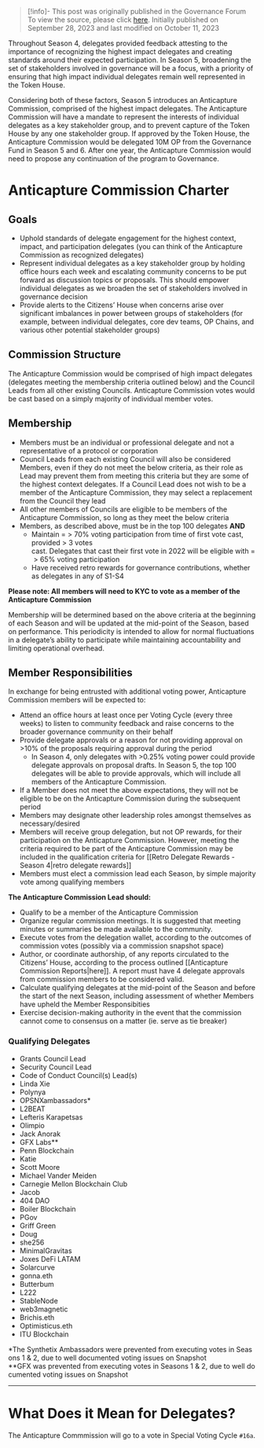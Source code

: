 > [!info]- This post was originally published in the Governance Forum
> To view the source, please click [here](https://gov.optimism.io/t/anticapture-commission/6889). Initially published on September 28, 2023 and last modified on October 11, 2023

<span class="notvisible"></span>
Throughout Season 4, delegates provided feedback attesting to the importance of recognizing the highest impact delegates and creating standards around their expected participation. In Season 5, broadening the set of stakeholders involved in governance will be a focus, with a priority of ensuring that high impact individual delegates remain well represented in the Token House.

Considering both of these factors, Season 5 introduces an Anticapture Commission, comprised of the highest impact delegates. The Anticapture Commission will have a mandate to represent the interests of individual delegates as a key stakeholder group, and to prevent capture of the Token House by any one stakeholder group. If approved by the Token House, the Anticapture Commission would be delegated 10M OP from the Governance Fund in Season 5 and 6. After one year, the Anticapture Commission would need to propose any continuation of the program to Governance.

# Anticapture Commission Charter

## Goals

- Uphold standards of delegate engagement for the highest context, impact, and participation delegates (you can think of the Anticapture Commission as recognized delegates)
- Represent individual delegates as a key stakeholder group by holding office hours each week and escalating community concerns to be put forward as discussion topics or proposals. This should empower individual delegates as we broaden the set of stakeholders involved in governance decision
- Provide alerts to the Citizens’ House when concerns arise over significant imbalances in power between groups of stakeholders (for example, between individual delegates, core dev teams, OP Chains, and various other potential stakeholder groups)

## Commission Structure

The Anticapture Commission would be comprised of high impact delegates (delegates meeting the membership criteria outlined below) and the Council Leads from all other existing Councils. Anticapture Commission votes would be cast based on a simply majority of individual member votes.

## Membership

- Members must be an individual or professional delegate and not a representative of a protocol or corporation
- Council Leads from each existing Council will also be considered Members, even if they do not meet the below criteria, as their role as Lead may prevent them from meeting this criteria but they are some of the highest context delegates. If a Council Lead does not wish to be a member of the Anticapture Commission, they may select a replacement from the Council they lead
- All other members of Councils are eligible to be members of the Anticapture Commission, so long as they meet the below criteria
- Members, as described above, must be in the top 100 delegates **AND**
    - Maintain = > 70% voting participation from time of first vote cast, provided > 3 votes cast. Delegates that cast their first vote in 2022 will be eligible with = > 65% voting participation
    - Have received retro rewards for governance contributions, whether as delegates in any of S1-S4

**Please note: All members will need to KYC to vote as a member of the Anticapture Commission**

Membership will be determined based on the above criteria at the beginning of each Season and will be updated at the mid-point of the Season, based on performance. This periodicity is intended to allow for normal fluctuations in a delegate’s ability to participate while maintaining accountability and limiting operational overhead.

## Member Responsibilities

In exchange for being entrusted with additional voting power, Anticapture Commission members will be expected to:

- Attend an office hours at least once per Voting Cycle (every three weeks) to listen to community feedback and raise concerns to the broader governance community on their behalf
- Provide delegate approvals or a reason for not providing approval on >10% of the proposals requiring approval during the period
    - In Season 4, only delegates with >0.25% voting power could provide delegate approvals on proposal drafts. In Season 5, the top 100 delegates will be able to provide approvals, which will include all members of the Anticapture Commission.
- If a Member does not meet the above expectations, they will not be eligible to be on the Anticapture Commission during the subsequent period
- Members may designate other leadership roles amongst themselves as necessary/desired
- Members will receive group delegation, but not OP rewards, for their participation on the Anticapture Commission. However, meeting the criteria required to be part of the Anticapture Commission may be included in the qualification criteria for [[Retro Delegate Rewards - Season 4|retro delegate rewards]]
- Members must elect a commission lead each Season, by simple majority vote among qualifying members

**The Anticapture Commission Lead should:**

- Qualify to be a member of the Anticapture Commission
- Organize regular commission meetings. It is suggested that meeting minutes or summaries be made available to the community.
- Execute votes from the delegation wallet, according to the outcomes of commission votes (possibly via a commission snapshot space)
- Author, or coordinate authorship, of any reports circulated to the Citizens’ House, according to the process outlined [[Anticapture Commission Reports|here]]. A report must have 4 delegate approvals from commission members to be considered valid.
- Calculate qualifying delegates at the mid-point of the Season and before the start of the next Season, including assessment of whether Members have upheld the Member Responsibities
- Exercise decision-making authority in the event that the commission cannot come to consensus on a matter (ie. serve as tie breaker)

### Qualifying Delegates

- Grants Council Lead
- Security Council Lead
- Code of Conduct Council(s) Lead(s)
- Linda Xie
- Polynya
- OPSNXambassadors*
- L2BEAT
- Lefteris Karapetsas
- Olimpio
- Jack Anorak
- GFX Labs**
- Penn Blockchain
- Katie
- Scott Moore
- Michael Vander Meiden
- Carnegie Mellon Blockchain Club
- Jacob
- 404 DAO
- Boiler Blockchain
- PGov
- Griff Green
- Doug
- she256
- MinimalGravitas
- Joxes DeFi LATAM
- Solarcurve
- gonna.eth
- Butterbum
- L222
- StableNode
- web3magnetic
- Brichis.eth
- Optimisticus.eth
- ITU Blockchain

*The Synthetix Ambassadors were prevented from executing votes in Seasons 1 & 2, due to well documented voting issues on Snapshot
**GFX was prevented from executing votes in Seasons 1 & 2, due to well documented voting issues on Snapshot

---

# What Does it Mean for Delegates?

The Anticapture Commmission will go to a vote in Special Voting Cycle ``#16a``.